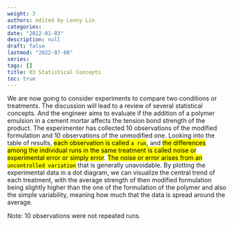 ```yaml
---
weight: 3
authors: edited by Lenny Lin
categories: 
date: "2022-01-03"
description: null
draft: false
lastmod: "2022-07-08"
series: 
tags: []
title: 03 Statistical Concepts
toc: true
---
```




<!--more-->

We are now going to consider experiments to compare two conditions or treatments. The discussion will lead to a review of several statistical concepts. And the engineer aims to evaluate if the addition of a polymer emulsion in a cement mortar affects the tension bond strength of the product. The experimenter has collected 10 observations of the modified formulation and 10 observations of the unmodified one. Looking into the table of results, <mark>each observation is called `a run`</mark>, and <mark>the differences among the individual runs in the same treatment is called noise or experimental error or simply error</mark>. <mark>The noise or error arises from an `uncontrolled variation`</mark> that is generally unavoidable. By plotting the experimental data in a dot diagram, we can visualize the central trend of each treatment, with the average strength of then modified formulation being slightly higher than the one of the formulation of the polymer and also the simple variability, meaning how much that the data is spread around the average.   

Note: 10 observations were not repeated runs.